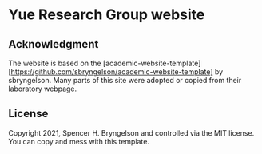 # Yue Research Group website


## Acknowledgment

The website is based on the [academic-website-template][https://github.com/sbryngelson/academic-website-template] by sbryngelson.
Many parts of this site were adopted or copied from their laboratory webpage.

## License

Copyright 2021, Spencer H. Bryngelson and controlled via the MIT license.
You can copy and mess with this template.
